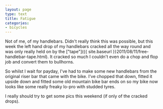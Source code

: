 ```yaml
---
layout: page
type: text
title: Fatigue
categories: 
- bicycles
---
```

Not of me, of my handlebars. Didn't really think this was possible, but this week the left hand drop of my handlebars cracked all the way round and was only really held on by the ["tape"]({{ site.baseurl }}2011/08/11/free-handlebar-tape.html). It cracked so much I couldn't even do a chop and flop job and convert them to bullhorns.

So whilst I wait for payday, I've had to make some new handlebars from the original riser bar that came with the bike. I've chopped that down, fitted it upside down and fitted some old mountain bike bar ends on so my bike now looks like some really freaky lo-pro with studded tyres.

I really should try to get some pics this weekend (if only of the cracked drops).
